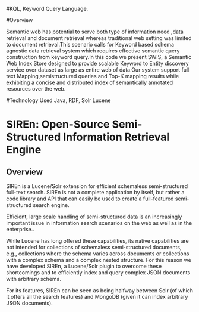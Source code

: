 
#KQL, Keyword Query Language.

#Overview

Semantic web has potential to serve both type of information need ,data retrieval and document retrieval  whereas traditional web setting was limited to document retrieval.This scenario calls for Keyword based schema agnostic data retrieval system which requires effective semantic query construction from keyword query.In this code we present SWIS, a Semantic Web Index Store designed to provide scalable  Keyword to Entity discovery service over dataset as large as entire web of data.Our system support full text Mapping,semistructured queries and Top-K mapping results  while exhibiting a concise and distributed index of semantically annotated resources over the web. 

#Technology Used
Java,
RDF,
Solr
Lucene


# SIREn: Open-Source Semi-Structured Information Retrieval Engine

## Overview

SIREn is a Lucene/Solr extension for efficient schemaless semi-structured full-text search.
SIREn is not a complete application by itself, but rather a code library and API
that can easily be used to create a full-featured semi-structured search engine.

Efficient, large scale handling of semi-structured data is an increasingly
important issue in information search scenarios on the web as well as in the enterprise..

While Lucene has long offered these capabilities, its native capabilities are
not intended for collections of schemaless semi-structured documents, e.g.,
collections where the schema varies across documents or collections with a
complex schema and a complex nested structure. For this reason we have developed SIREn, a
Lucene/Solr plugin to overcome these shortcomings and to efficiently index and
query complex JSON documents with arbitrary schema.

For its features, SIREn can be seen as being halfway between Solr (of which
it offers all the search features) and MongoDB (given it can index arbitrary
JSON documents).

